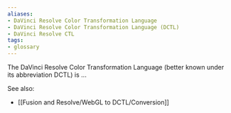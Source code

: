 ```yaml
---
aliases:
- DaVinci Resolve Color Transformation Language
- DaVinci Resolve Color Transformation Language (DCTL)
- DaVinci Resolve CTL
tags:
- glossary
---
```


The DaVinci Resolve Color Transformation Language (better known under its abbreviation DCTL) is ...

See also:
- [[Fusion and Resolve/WebGL to DCTL/Conversion]]
